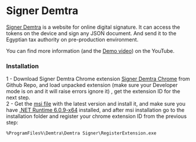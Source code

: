 # Signer Demtra


[Signer Demtra](https://nobaadel.github.io/Signer/) is a website for online digital signature. It can access the tokens on the device and sign any JSON document. And send it to the Egyptian tax authority on pre-production environment.


You can find more information (and the
[Demo video](https://youtu.be/bsvFSfTh9Oc)) on the YouTube.


### Installation

1 - Download Signer Demtra Chrome extension [Signer Demtra Chrome](https://github.com/NobaAdel/SignerDemtraChrome/releases) from Github Repo, and load unpacked extension (make sure your Developer mode is on and it will raise errors ignore it) , get the extension ID for the next step.  
2 - Get the [msi file](https://github.com/NobaAdel/SignerDemtraChrome/releases) with
the latest version and install it, and make sure you have [.NET Runtime 6.0.9-x64](https://dotnet.microsoft.com/en-us/download/dotnet/thank-you/runtime-6.0.9-windows-x64-installer)
installed, and after msi installation go to the installation folder and register your chrome extension ID from the previous step:

    %ProgramFiles%\Demtra\Demtra Signer\RegisterExtension.exe

